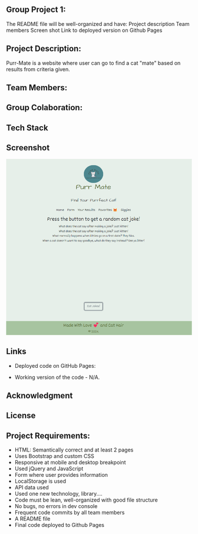 ## Group Project 1:  
The README file will be well-organized and have:
Project description
Team members 
Screen shot 
Link to deployed version on Github Pages 

## Project Description:
Purr-Mate is a website where user can go to find a cat "mate" based on results from criteria given.

## Team Members:


## Group Colaboration:


## Tech Stack


## Screenshot
![alt text](image.png)

## Links

*  Deployed code on GitHub Pages:


*  Working version of the code - N/A.

## Acknowledgment


## License

## Project Requirements:
- HTML:  Semantically correct and at least 2 pages
- Uses Bootstrap and custom CSS
- Responsive at mobile and desktop breakpoint
- Used jQuery and JavaScript
- Form where user provides information
- LocalStorage is used
- API data used
- Used one new technology, library....
- Code must be lean, well-organized with good file structure
- No bugs, no errors in dev console
- Frequent code commits by all team members
- A README file
- Final code deployed to Github Pages


